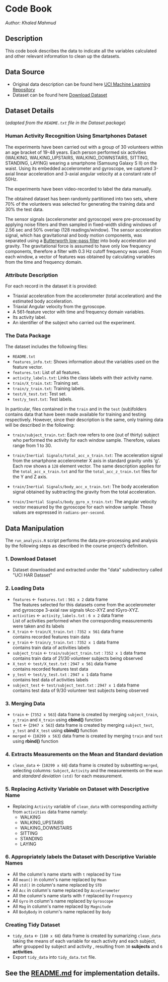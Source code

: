 # Code Book
_Author: Khaled Mahmud_

## Description
This code book describes the data to indicate all the variables calculated and other relevant information to clean up the datasets.

## Data Source
* Original data description can be found here [UCI Machine Learning Repository](http://archive.ics.uci.edu/ml/datasets/Human+Activity+Recognition+Using+Smartphones)
* Dataset can be found here [Download Dataset](https://d396qusza40orc.cloudfront.net/getdata%2Fprojectfiles%2FUCI%20HAR%20Dataset.zip)

## Dataset Details

(*adapted from the `README.txt` file in the Dataset package*)

### Human Activity Recognition Using Smartphones Dataset

The experiments have been carried out with a group of 30 volunteers within an age bracket of 19-48 years. 
Each person performed six activities (WALKING, WALKING_UPSTAIRS, WALKING_DOWNSTAIRS, SITTING, STANDING, LAYING) 
wearing a smartphone (Samsung Galaxy S II) on the waist. Using its embedded accelerometer and gyroscope, 
we captured 3-axial linear acceleration and 3-axial angular velocity at a constant rate of 50Hz.

The experiments have been video-recorded to label the data manually. 

The obtained dataset has been randomly partitioned into two sets, where 70% of the volunteers was selected for 
generating the training data and 30% the test data. 

The sensor signals (accelerometer and gyroscope) were pre-processed by applying noise filters and then sampled 
in fixed-width sliding windows of 2.56 sec and 50% overlap (128 readings/window). The sensor acceleration signal, 
which has gravitational and body motion components, was separated using a 
[Butterworth low-pass filter](http://en.wikipedia.org/wiki/Butterworth_filter) into 
body acceleration and gravity. 
The gravitational force is assumed to have only low frequency components, 
therefore a filter with 0.3 Hz cutoff frequency was used. From each window, a vector of features was obtained 
by calculating variables from the time and frequency domain. 

### Attribute Description
For each record in the dataset it is provided: 
- Triaxial acceleration from the accelerometer (total acceleration) and the estimated body acceleration. 
- Triaxial Angular velocity from the gyroscope. 
- A 561-feature vector with time and frequency domain variables. 
- Its activity label. 
- An identifier of the subject who carried out the experiment.

### The Data Package
The dataset includes the following files:
- `README.txt`
- `features_info.txt`: Shows information about the variables used on the feature vector.
- `features.txt`: List of all features.
- `activity_labels.txt`: Links the class labels with their activity name.
- `train/X_train.txt`: Training set.
- `train/y_train.txt`: Training labels.
- `test/X_test.txt`: Test set.
- `test/y_test.txt`: Test labels.

In particular, files contained in the `train` and in the `test` (sub)folders contains data that have been made available for 
training and testing respectively. However, since their description is the same, only training data will be described in the 
following:

- `train/subject_train.txt`: Each row refers to one (out of thirty) subject who performed the activity for each window sample. 
                             Therefore, values range from 1 to 30.      

- `train/Inertial Signals/total_acc_x_train.txt`: The acceleration signal from the smartphone accelerometer X axis in standard 
                                                    gravity units 'g'. Each row shows a `128` element vector. 
                                                    The same description applies for the `total_acc_x_train.txt` and for the
                                                    `total_acc_z_train.txt` files for the Y and Z axis.

- `train/Inertial Signals/body_acc_x_train.txt`: The body acceleration signal obtained by subtracting the gravity from the total acceleration.

- `train/Inertial Signals/body_gyro_x_train.txt`: The angular velocity vector measured by the gyroscope for each window sample. 
                                                  These values are expressed in `radians-per-second`. 

## Data Manipulation
The `run_analysis.R` script performs the data pre-processing and analysis by the following steps as described in the course project’s definition.

### 1. Download Dataset
* Dataset downloaded and extracted under the "data" subdirectory called "UCI HAR Dataset"

### 2. Loading Data
* `features` <- `features.txt` : `561 x 2` data frame <br/>
The features selected for this datasets come from the accelerometer and gyroscope 3-axial raw signals tAcc-XYZ and tGyro-XYZ. <br/>
* `activities` <- `activity_labels.txt` : `6 x 2` data frame <br/>
List of activities performed when the corresponding measurements were taken and its labels <br/>
* `X_train` <- `train/X_train.txt` : `7352 x 561` data frame <br/>
contains recorded features train data <br/>
* `y_train` <- `train/y_train.txt` : `7352 x 1` data frame <br/>
contains train data of activities labels <br/>
* `subject_train` <- `train/subject_train.txt` : `7352 x 1` data frame <br/>
contains train data of 21/30 volunteer subjects being observed <br/>
* `X_test` <- `test/X_test.txt` : `2947 x 561` data frame <br/>
contains recorded features test data <br/>
* `y_test` <- `test/y_test.txt` : `2947 x 1` data frame<br/>
contains test data of activities labels <br/>
* `subject_test` <- `test/subject_test.txt` : `2947 x 1` data frame <br/>
contains test data of 9/30 volunteer test subjects being observed <br/>

### 3. Merging Data
* `train` <- (`7352 x 563`) data frame is created by merging `subject_train`, `y_train` and `X_train` using __cbind()__ function <br/>
* `test` <- (`2947 x 563`) data frame is created by merging `subject_test`, `y_test` and `X_test` using __cbind()__ function <br/>
* `merged` <- (`10299 x 563`) data frame is created by merging `train` and `test` using __rbind()__ function <br/>

### 4. Extracts Measurements on the Mean and Standard deviation
* `clean_data` <- (`10299 x 68`) data frame is created by subsetting `merged`, selecting columns: `Subject`, `Activity` and the measurements on the `mean` and _standard deviation_ `(std)` for each measurement.

### 5. Replacing Activity Variable on Dataset with Descriptive Name
* Replacing `Activity` variable of `clean_data` with corresponding activity from `activities` data frame namely:
    * WALKING
    * WALKING_UPSTAIRS
    * WALKING_DOWNSTAIRS
    * SITTING
    * STANDING
    * LAYING

### 6. Appropriately labels the Dataset with Descriptive Variable Names
* All the column's name starts with `t` replaced by `Time`
* All `mean()` in column's name replaced by `Mean`
* All `std()` in column's name replaced by `STD`
* All `Acc` in column's name replaced by `Accelerometer`
* All the column's name starts with `f` replaced by `Frequency`
* All `Gyro` in column's name replaced by `Gyroscope`
* All `Mag` in column's name replaced by `Magnitude`
* All `BodyBody` in column's name replaced by `Body`

### Creating Tidy Dataset
* `tidy_data` <- (`180 x 68`) data frame is created by sumarizing `clean_data` taking the means of each variable for each activity and each subject, after groupped by subject and activity , resulting from `30` __subjects__ and `6` __activities__.
* Export `tidy_data` into `tidy_data.txt` file.

## See the [README.md](https://github.com/khaled-mahmud/Course_Project_C3_DataScience_JHU/README.md) for implementation details.
